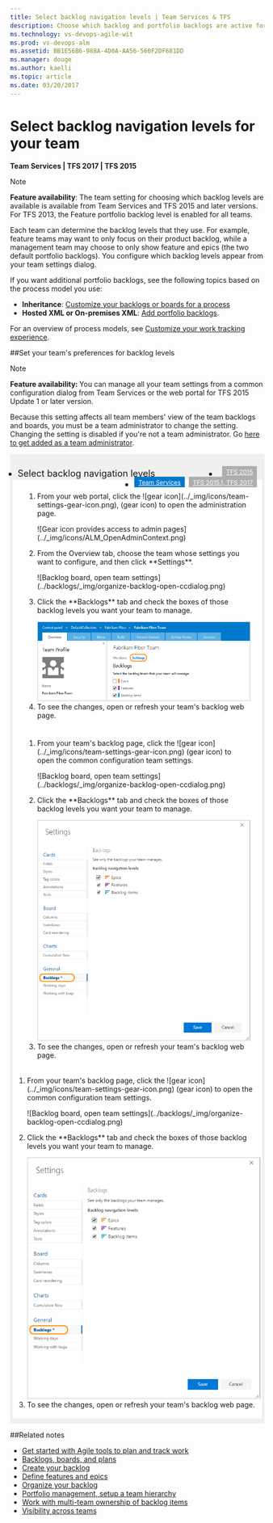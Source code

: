 ```yaml
---
title: Select backlog navigation levels | Team Services & TFS  
description: Choose which backlog and portfolio backlogs are active for your team in Visual Studio Team Services (VSTS) or Team Foundation Server  
ms.technology: vs-devops-agile-wit
ms.prod: vs-devops-alm
ms.assetid: BB1E56B6-988A-4D0A-AA56-560F2DF681DD  
ms.manager: douge
ms.author: kaelli
ms.topic: article  
ms.date: 03/20/2017
---
```


# Select backlog navigation levels for your team

**Team Services | TFS 2017 | TFS 2015**

>[!NOTE]  
>**Feature availability**: The team setting for choosing which backlog levels are available is available from Team Services and TFS 2015 and later versions. For TFS 2013, the Feature portfolio backlog level is enabled for all teams.  

Each team can determine the backlog levels that they use. For example, feature teams may want to only focus on their product backlog, while a management team may choose to only show feature and epics (the two default portfolio backlogs). You configure which backlog levels appear from your team settings dialog. 

If you want additional portfolio backlogs, see the following topics based on the process model you use: 
- **Inheritance**: [Customize your backlogs or boards for a process](../process/customize-process-backlogs-boards.md)  
- **Hosted XML or On-premises XML**: [Add portfolio backlogs](add-portfolio-backlogs.md).  

For an overview of process models, see [Customize your work tracking experience](customize-work.md).




<a id="activate-backlogs"></a>


##Set your team's preferences for backlog levels

>[!NOTE]  
><b>Feature availability: </b>You can manage all your team settings from a common configuration dialog from Team Services or the web portal for TFS 2015 Update 1 or later version.  

Because this setting affects all team members' view of the team backlogs and boards, you must be a team administrator to change the setting. Changing the setting is disabled if you're not a team administrator. Go [here to get added as a team administrator](../scale/add-team-administrator.md).
 	
<div style="background-color: #f2f0ee;padding-top:10px;padding-bottom:10px;">
<ul class="nav nav-pills" style="padding-right:15px;padding-left:15px;padding-bottom:5px;vertical-align:top;font-size:18px;">
<li style="float:left;" data-toggle="collapse" data-target="#backlog-settings">Select backlog navigation levels</li>
<li style="float: right;"><a style="max-width: 374px;min-width: 120px;vertical-align: top;background-color:#AEAEAE;margin: 0px 0px 0px 8px;min-width:90px;color: #fff;border: solid 2px #AEAEAE;border-radius: 0;padding: 2px 6px 0px 6px;outline-style:none;height:32px;font-size:12px;font-weight:400" data-toggle="pill" href="#backlog-settings-tfs-2015-1">TFS 2015</a></li>
<li style="float: right;"><a style="max-width: 374px;min-width: 120px;vertical-align: top;background-color:#AEAEAE;margin: 0px 0px 0px 8px;min-width:90px;color: #fff;border: solid 2px #AEAEAE;border-radius: 0;padding: 2px 6px 0px 6px;outline-style:none;height:32px;font-size:12px;font-weight:400" data-toggle="pill" href="#backlog-settings-tfs-2017">TFS 2015.1, TFS 2017</a></li>
<li class="active" style="float: right"><a style="max-width: 374px;min-width: 120px;vertical-align: top;background-color:#007acc;margin: 0px 0px 0px 0px;min-width:90px;color: #fff;border: solid 2px #007acc;border-radius: 0;padding: 2px 6px 0px 6px;outline-style:none;height:32px;font-size:12px;font-weight:400" data-toggle="pill" href="#backlog-settings-team-services">Team Services</a></li>
</ul>
<div id="backlog-settings" class="tab-content collapse in fade" style="background-color: #ffffff;margin-left:5px;margin-right:5px;padding: 5px 5px 5px 5px;">
<div id="backlog-settings-tfs-2015-1" class="tab-pane fade" style="background-color: #ffffff;margin-left: 15px;margin-right:15px;padding: 5px 5px 5px 5px;">
<ol>
<li><p>From your web portal, click the ![gear icon](../_img/icons/team-settings-gear-icon.png), (gear icon) to open the administration page.</p>
![Gear icon provides access to admin pages](../_img/icons/ALM_OpenAdminContext.png)  
</li>
<li><p>From the Overview tab, choose the team whose settings you want to configure, and then click **Settings**.</p>
![Backlog board, open team settings](../backlogs/_img/organize-backlog-open-ccdialog.png)  
</li>
<li><p>Click the **Backlogs** tab and check the boxes of those backlog levels you want your team to manage.</p>
<img src="../backlogs/_img/ALM_OB_BacklogSettings.png" alt="TFS 2015.1 or later, web portal, team settings dialog, Backlogs tab" style="border: 1px solid #CCCCCC;" /> 
</li>
<li>To see the changes, open or refresh your team's backlog web page. </li>
</ol>
</div>
<div id="backlog-settings-tfs-2017" class="tab-pane fade" style="background-color: #ffffff;margin-left: 15px;margin-right:15px;padding: 5px 5px 5px 5px;">
<ol>
<li><p>From your team's backlog page, click the ![gear icon](../_img/icons/team-settings-gear-icon.png) (gear icon) to open the common configuration team settings.</p>  
![Backlog board, open team settings](../backlogs/_img/organize-backlog-open-ccdialog.png)  
</li>
<li>
<p>Click the **Backlogs** tab and check the boxes of those backlog levels you want your team to manage.</p>
<img src="_img/select-nav-backlog-levels-config-tfs-2017.png" alt="TFS 2017, web portal, team settings dialog, Working with bugs tab" style="border: 1px solid #CCCCCC;" />
</li>
<li>To see the changes, open or refresh your team's backlog web page. </li>
</ol>
</div>
<div id="backlog-settings-team-services" class="tab-pane fade in active">
<ol>
<li><p>From your team's backlog page, click the ![gear icon](../_img/icons/team-settings-gear-icon.png) (gear icon) to open the common configuration team settings.</p>  
![Backlog board, open team settings](../backlogs/_img/organize-backlog-open-ccdialog.png) 
</li>
<li>
<p>Click the **Backlogs** tab and check the boxes of those backlog levels you want your team to manage.</p>
<img src="_img/select-nav-backlog-levels-config-ts.png" alt="Team Services, web portal, team settings dialog, Backlogs tab" style="border: 1px solid #CCCCCC;" />
</li>
<li>To see the changes, open or refresh your team's backlog web page. </li>
</ol>
</div>
</div>
</div>




##Related notes

- [Get started with Agile tools to plan and track work](../overview.md)
- [Backlogs, boards, and plans](../backlogs-boards-plans.md)
- [Create your backlog](../backlogs/create-your-backlog.md)  
- [Define features and epics](../backlogs/define-features-epics.md)
- [Organize your backlog](../backlogs/organize-backlog.md)   
- [Portfolio management, setup a team hierarchy](../scale/portfolio-management.md)  
- [Work with multi-team ownership of backlog items](../backlogs/work-multi-team-ownership-backlogs.md)
- [Visibility across teams](../scale/visibility-across-teams.md)  

